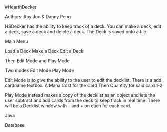 #HearthDecker

Authors: Roy Joo & Danny Peng

HSDecker has the ability to keep track of a deck. You can make a deck, edit a deck, save a deck and delete a deck. The Deck is saved onto a file. 

Main Menu

Load a Deck
Make a Deck
Edit a Deck

Then Edit Mode and Play Mode

Two modes
Edit Mode
Play Mode

Edit Mode is to give the ability to the user to edit the decklist. 
There is a 
add cardname textbox.
 A Mana Cost for the Card
Then Quantity for said card 1-2


Play Mode instead makes a copy of the decklist as an object and lets the user subtract and add cards from the deck to keep track in real time.
There will be a 
Decklist window with – and + on each for each card. 

Java

Database
